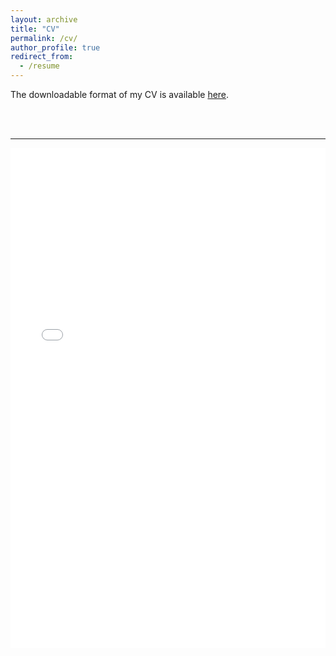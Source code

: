 ```yaml
---
layout: archive
title: "CV"
permalink: /cv/
author_profile: true
redirect_from:
  - /resume
---
```


The downloadable format of my CV is available [here](images/files/cv-armelsoubeiga.pdf).

<br/><br/>

------------

<iframe src="images/files/cv-armelsoubeiga.pdf" width="100%" height="800" frameborder="no" border="0" marginwidth="0" marginheight="0"></iframe>
